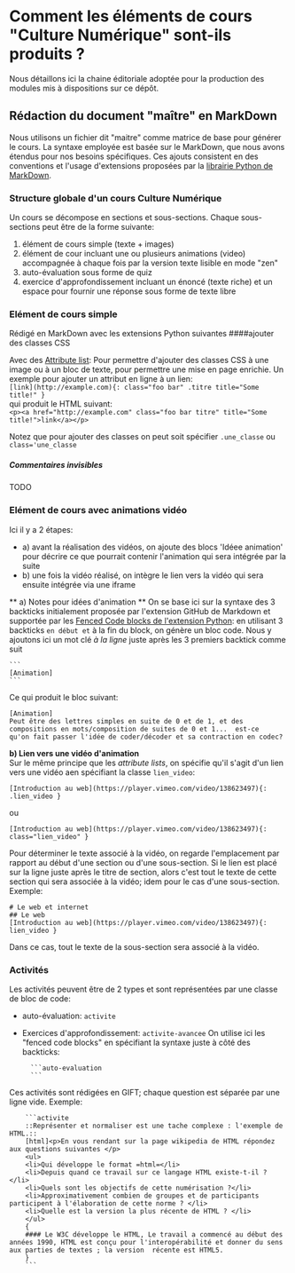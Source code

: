 # Comment les éléments de cours "Culture Numérique" sont-ils produits ?

Nous détaillons ici la chaine éditoriale adoptée pour la production des modules mis à dispositions sur ce dépôt.  

## Rédaction du document "maître" en MarkDown

Nous utilisons un fichier dit "maitre" comme matrice de base pour générer le cours. La syntaxe employée est basée sur le MarkDown, que nous avons étendus pour nos besoins spécifiques. Ces ajouts consistent en des conventions et l'usage d'extensions proposées par la [librairie Python de MarkDown](https://pythonhosted.org/Markdown/extensions). 

### Structure globale d'un cours Culture Numérique
Un cours se décompose en sections et sous-sections. Chaque sous-sections peut être de la forme suivante:  
1. élément de cours simple (texte + images)  
2. élément de cour incluant une ou plusieurs animations (video) accompagnée à chaque fois par la version texte lisible en mode "zen"
3. auto-évaluation sous forme de quiz 
4. exercice d'approfondissement incluant un énoncé (texte riche) et un espace pour fournir une réponse sous forme de texte libre

### Elément de cours simple
Rédigé en MarkDown avec les extensions Python suivantes
####ajouter des classes CSS 

Avec des [Attribute list](https://pythonhosted.org/Markdown/extensions/attr_list.html): Pour permettre d'ajouter des classes CSS à une image ou à un bloc de texte, pour permettre une mise en page enrichie.
Un exemple pour ajouter un attribut en ligne à un lien:  
`[link](http://example.com){: class="foo bar" .titre title="Some title!" }`  
qui produit le HTML suivant:  
`<p><a href="http://example.com" class="foo bar titre" title="Some title!">link</a></p>`  

Notez que pour ajouter des classes on peut soit spécifier `.une_classe` ou `class='une_classe`

##### Commentaires invisibles
TODO

### Elément de cours avec animations vidéo
Ici il y a 2 étapes:  
- a) avant la réalisation des vidéos, on ajoute des blocs 'Idéee animation' pour décrire ce que pourrait contenir l'animation qui sera intégrée par la suite
- b) une fois la vidéo réalisé, on intègre le lien vers la vidéo qui sera ensuite intégrée via une iframe

** a) Notes pour idées d'animation **
On se base ici sur la syntaxe des 3 backticks initialement proposée par l'extension GitHub de Markdown et supportée par les [Fenced Code blocks de l'extension Python](https://pythonhosted.org/Markdown/extensions/fenced_code_blocks.html): en utilisant 3 backticks ````` en début et ````` à la fin du block, on génère un bloc code. Nous y ajoutons ici un mot clé *à la ligne* juste après les 3 premiers backtick comme suit  

    ```
    [Animation]  
    ```

Ce qui produit le bloc suivant:  

    [Animation]
    Peut être des lettres simples en suite de 0 et de 1, et des
    compositions en mots/composition de suites de 0 et 1...  est-ce
    qu'on fait passer l'idée de coder/décoder et sa contraction en codec?  


**b) Lien vers une vidéo d'animation**  
Sur le même principe que les *attribute lists*, on spécifie qu'il s'agit d'un lien vers une vidéo aen spécifiant la classe `lien_video`:  

    [Introduction au web](https://player.vimeo.com/video/138623497){: .lien_video } 

ou  

    [Introduction au web](https://player.vimeo.com/video/138623497){: class="lien_video" } 
    
Pour déterminer le texte associé à la vidéo, on regarde l'emplacement par rapport au début d'une section ou d'une sous-section. Si le lien est placé sur la ligne juste après le titre de section, alors c'est tout le texte de cette section qui sera associée à la vidéo; idem pour le cas d'une sous-section.  
Exemple:
```
# Le web et internet
## Le web
[Introduction au web](https://player.vimeo.com/video/138623497){: lien_video } 
```
Dans ce cas, tout le texte de la sous-section sera associé à la vidéo.



###  Activités

Les activités peuvent être de 2 types et sont représentées par une classe de bloc de code:
- auto-évaluation: `activite`
- Exercices d'approfondissement: `activite-avancee`
On utilise ici les "fenced code blocks" en spécifiant la syntaxe juste à côté des backticks:

        ```auto-evaluation
        ```

Ces activités sont rédigées en GIFT; chaque question est séparée par une ligne vide. Exemple:

        ```activite
        ::Représenter et normaliser est une tache complexe : l'exemple de HTML.::
        [html]<p>En vous rendant sur la page wikipedia de HTML répondez aux questions suivantes </p>
        <ul>
        <li>Qui développe le format =html=</li>
        <li>Depuis quand ce travail sur ce langage HTML existe-t-il ? </li>
        <li>Quels sont les objectifs de cette numérisation ?</li>
        <li>Approximativement combien de groupes et de participants participent à l'élaboration de cette norme ? </li>
        <li>Quelle est la version la plus récente de HTML ? </li>
        </ul>
        {
        #### Le W3C développe le HTML, Le travail a commencé au début des années 1990, HTML est conçu pour l'interopérabilité et donner du sens aux parties de textes ; la version  récente est HTML5.
        }
        ```
